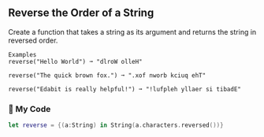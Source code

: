 ## Reverse the Order of a String

Create a function that takes a string as its argument and returns the string in reversed order.
```
Examples
reverse("Hello World") ➞ "dlroW olleH"

reverse("The quick brown fox.") ➞ ".xof nworb kciuq ehT"

reverse("Edabit is really helpful!") ➞ "!lufpleh yllaer si tibadE"
```
### 🛶  My Code
```swift
let reverse = {(a:String) in String(a.characters.reversed())}
```
